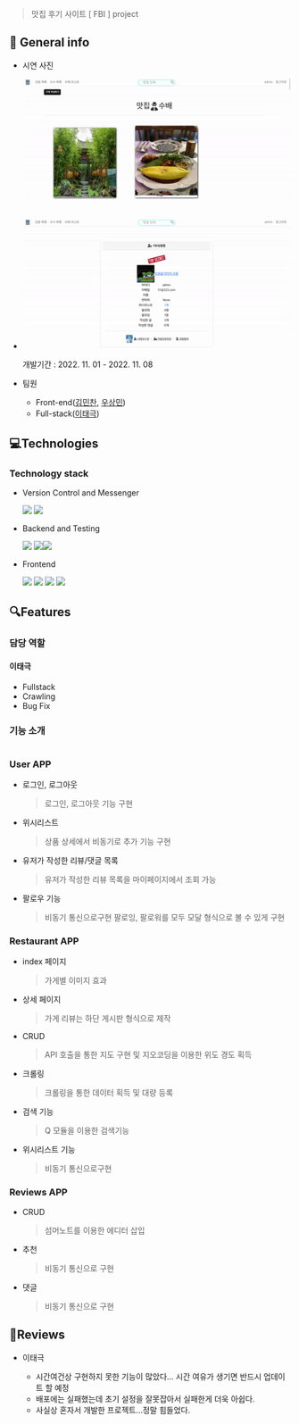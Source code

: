 

> 맛집 후기 사이트 [ FBI ] project

## 📜 General info

- 시연 사진
  
  ![ezgif-4-72dfc450ed.gif](assets/f2f4e46cabd6772a21b075897160a5af5d88489b.gif)

- ![ezgif-4-d99fe5a236.gif](assets/ca50e9925e985c1cb4ce4e24daa6834f0a004795.gif)
  
  개발기간 : 2022. 11. 01 - 2022. 11. 08

- 팀원
  
  - Front-end([김민찬](https://github.com/kmckmc5587), [우상민](https://github.com/wsm0409))
  - Full-stack([이태극](https://github.com/uRo3YA/))

## 💻Technologies

### Technology stack

- Version Control and Messenger
  
  <img src="https://img.shields.io/badge/github-181717?style=for-the-badge&logo=github&logoColor=white"> <img src="https://img.shields.io/badge/Notion-000000?style=for-the-badge&logo=Notion&logoColor=white">

- Backend and Testing
  
  <img src="https://img.shields.io/badge/Python-3776AB?style=for-the-badge&logo=Python&logoColor=white"> <img src="https://img.shields.io/badge/Django-092E20?style=for-the-badge&logo=Django&logoColor=white"><img src="https://img.shields.io/badge/Selenium-43B02A?style=for-the-badge&logo=Selenium&logoColor=white">

- Frontend
  
  <img src="https://img.shields.io/badge/HTML5-E34F26?style=for-the-badge&logo=HTML5&logoColor=white"> <img src="https://img.shields.io/badge/Javascript-F7DF1E?style=for-the-badge&logo=Javascript&logoColor=white"> <img src="https://img.shields.io/badge/CSS3-1572B6?style=for-the-badge&logo=CSS3&logoColor=white"> <img src="https://img.shields.io/badge/Axios-5A29E4?style=for-the-badge&logo=Axios&logoColor=white">

## 🔍Features

### 담당 역할

#### 이태극

- Fullstack
- Crawling
- Bug Fix

### 기능 소개

# 

### User APP

- 로그인, 로그아웃
  
  > 로그인, 로그아웃 기능 구현
* 위시리스트
  
  > 상품 상세에서 비동기로 추가 기능 구현

* 유저가 작성한 리뷰/댓글 목록
  
  > 유저가 작성한 리뷰 목록을 마이페이지에서 조회 가능
- 팔로우 기능
  
  > 비동기 통신으로구현
  > 팔로잉, 팔로워를 모두 모달 형식으로 볼 수 있게 구현

### Restaurant APP

- index 페이지
  
  > 가게별 이미지 효과

- 상세 페이지
  
  > 가게 리뷰는 하단 게시판 형식으로 제작

- CRUD
  
  > API 호출을 통한 지도 구현 및 지오코딩을 이용한 위도 경도 획득

- 크롤링
  
  > 크롤링을 통한 데이터 획득 및 대량 등록

- 검색 기능
  
  > Q 모듈을 이용한 검색기능

- 위시리스트 기능
  
  > 비동기 통신으로구현

### Reviews APP

- CRUD
  
  > 섬머노트를 이용한 에디터 삽입

- 추천
  
  > 비동기 통신으로 구현

- 댓글
  
  > 비동기 통신으로 구현

## 💬Reviews

- 이태극
  
  - 시간여건상 구현하지 못한 기능이 많았다... 시간 여유가 생기면 반드시 업데이트 할 예정
  - 배포에는 실패했는데 초기 설정을 잘못잡아서 실패한게 더욱 아쉽다.
  - 사실상 혼자서 개발한 프로젝트...정말 힘들었다.

